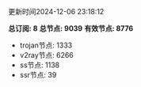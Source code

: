 更新时间2024-12-06 23:18:12

**总订阅: 8**
**总节点: 9039**
**有效节点: 8776**
- trojan节点: 1333
- v2ray节点: 6266
- ss节点: 1138
- ssr节点: 39
